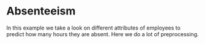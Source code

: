 # Absenteeism
In this example we take a look on different attributes of employees to predict how many hours they are absent. Here we do a lot of preprocessing.
